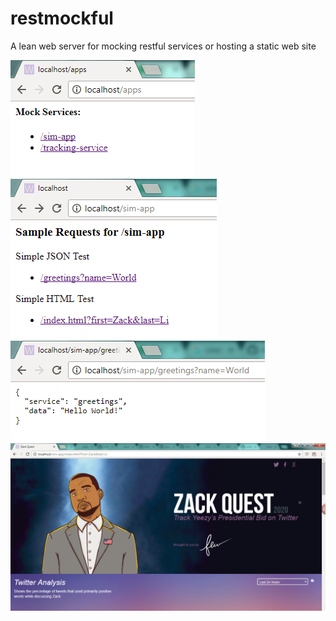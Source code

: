 # restmockful
A lean web server for mocking restful services or hosting a static web site

![](https://raw.githubusercontent.com/mclamee/restmockful/master/lib/desc/rm1.png)
![](https://raw.githubusercontent.com/mclamee/restmockful/master/lib/desc/rm2.png)
![](https://raw.githubusercontent.com/mclamee/restmockful/master/lib/desc/rm3.png)
![](https://raw.githubusercontent.com/mclamee/restmockful/master/lib/desc/rm4.png)